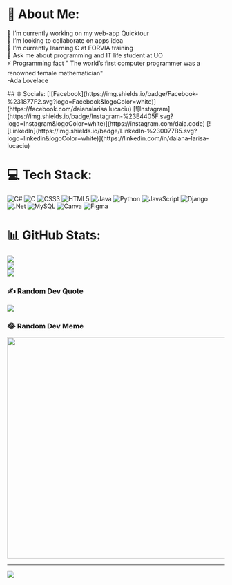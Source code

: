 # 💫 About Me:
🔭 I’m currently working on my web-app Quicktour<br>👯 I’m looking to collaborate on apps idea<br>🌱 I’m currently learning C at FORVIA training<br>💬 Ask me about programming and IT life student at UO<br>⚡ Programming fact " The world’s first computer programmer was a renowned female mathematician"<br>-Ada Lovelace

<link src="https://www.codewars.com/users/daia-code/badges/large"></link>
## 🌐 Socials:
[![Facebook](https://img.shields.io/badge/Facebook-%231877F2.svg?logo=Facebook&logoColor=white)](https://facebook.com/daianalarisa.lucaciu) [![Instagram](https://img.shields.io/badge/Instagram-%23E4405F.svg?logo=Instagram&logoColor=white)](https://instagram.com/daia.code) [![LinkedIn](https://img.shields.io/badge/LinkedIn-%230077B5.svg?logo=linkedin&logoColor=white)](https://linkedin.com/in/daiana-larisa-lucaciu) 

# 💻 Tech Stack:
![C#](https://img.shields.io/badge/c%23-%23239120.svg?style=for-the-badge&logo=c-sharp&logoColor=white) ![C](https://img.shields.io/badge/c-%2300599C.svg?style=for-the-badge&logo=c&logoColor=white) ![CSS3](https://img.shields.io/badge/css3-%231572B6.svg?style=for-the-badge&logo=css3&logoColor=white) ![HTML5](https://img.shields.io/badge/html5-%23E34F26.svg?style=for-the-badge&logo=html5&logoColor=white) ![Java](https://img.shields.io/badge/java-%23ED8B00.svg?style=for-the-badge&logo=java&logoColor=white) ![Python](https://img.shields.io/badge/python-3670A0?style=for-the-badge&logo=python&logoColor=ffdd54) ![JavaScript](https://img.shields.io/badge/javascript-%23323330.svg?style=for-the-badge&logo=javascript&logoColor=%23F7DF1E) ![Django](https://img.shields.io/badge/django-%23092E20.svg?style=for-the-badge&logo=django&logoColor=white) ![.Net](https://img.shields.io/badge/.NET-5C2D91?style=for-the-badge&logo=.net&logoColor=white) ![MySQL](https://img.shields.io/badge/mysql-%2300f.svg?style=for-the-badge&logo=mysql&logoColor=white) ![Canva](https://img.shields.io/badge/Canva-%2300C4CC.svg?style=for-the-badge&logo=Canva&logoColor=white) 	![Figma](https://img.shields.io/badge/figma-%23F24E1E.svg?style=for-the-badge&logo=figma&logoColor=white)
# 📊 GitHub Stats:
![](https://github-readme-stats.vercel.app/api?username=daia-code&theme=dracula&hide_border=false&include_all_commits=true&count_private=true)<br/>
![](https://github-readme-streak-stats.herokuapp.com/?user=daia-code&theme=dracula&hide_border=false)<br/>
![](https://github-readme-stats.vercel.app/api/top-langs/?username=daia-code&theme=dracula&hide_border=false&include_all_commits=true&count_private=true&layout=compact)

### ✍️ Random Dev Quote
![](https://quotes-github-readme.vercel.app/api?type=horizontal&theme=radical)

<!-- Proudly created with GPRM ( https://gprm.itsvg.in ) -->
### 😂 Random Dev Meme
<img src="https://media.tenor.com/2nKSTDDekOgAAAAC/coding-kira.gif" width="512px"/>

---
[![](https://visitcount.itsvg.in/api?id=daia-code&icon=0&color=11)](https://visitcount.itsvg.in)

<!-- Proudly created with GPRM ( https://gprm.itsvg.in ) -->
<!---
daia-code/daia-code is a ✨ special ✨ repository because its `README.md` (this file) appears on your GitHub profile.
You can click the Preview link to take a look at your changes.
--->
